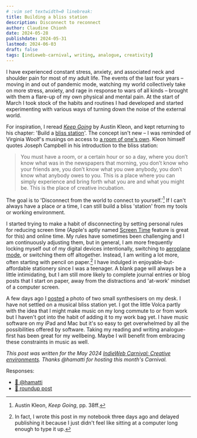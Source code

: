 ```yaml
---
# :vim set textwidth=0 linebreak:
title: Building a bliss station
description: Disconnect to reconnect
author: Claudine Chionh
date: 2024-05-28
publishdate: 2024-05-31
lastmod: 2024-06-03
draft: false
tags: [indieweb-carnival, writing, analogue, creativity]
---
```


I have experienced constant stress, anxiety, and associated neck and shoulder pain for most of my adult life. The events of the last four years – moving in and out of pandemic mode, watching my world collectively take on more stress, anxiety, and rage in response to wars of all kinds – brought with them a flare-up of my own physical and mental pain. At the start of March I took stock of the habits and routines I had developed and started experimenting with various ways of turning down the noise of the external world.

For inspiration, I reread [*Keep Going*](https://austinkleon.com/keepgoing/) by Austin Kleon, and kept returning to his chapter: 'Build a [bliss station](https://austinkleon.com/2016/07/21/the-bliss-station/)'. The concept isn't new – I was reminded of Virginia Woolf's musings on access to [a room of one's own](https://en.wikipedia.org/wiki/A_Room_of_One%27s_Own). Kleon himself quotes Joseph Campbell in his introduction to the bliss station:

> You must have a room, or a certain hour or so a day, where you don’t know what was in the newspapers that morning, you don’t know who your friends are, you don’t know what you owe anybody, you don’t know what anybody owes to you. This is a place where you can simply experience and bring forth what you are and what you might be. This is the place of creative incubation.

The goal is to 'Disconnect from the world to connect to yourself.'[^disconnect] If I can't always have a place *or* a time, I can still build a bliss 'station' from my tools or working environment.

[^disconnect]: Austin Kleon, _Keep Going_, pp. 38ff.

I started trying to make a habit of disconnecting by setting personal rules for reducing screen time (Apple's aptly named [Screen Time](https://support.apple.com/en-au/108806) feature is great for this) and online time. My rules have sometimes been challenging and I am continuously adjusting them, but in general, I am more frequently locking myself out of my digital devices intentionally, switching to [aeroplane mode](https://support.apple.com/en-au/108785), or switching them off altogether. Instead, I am writing a lot more, often starting with pencil on paper.[^delay] I have indulged in enjoyable-but-affordable stationery since I was a teenager. A blank page will always be a little intimidating, but I am still more likely to complete journal entries or blog posts that I start on paper, away from the distractions and 'at-work' mindset of a computer screen.

[^delay]: In fact, I wrote this post in my notebook three days ago and delayed publishing it because I just didn't feel like sitting at a computer long enough to type it up.

A few days ago I [posted](/posts/2024-05-25-a-week-off) a photo of two small synthesisers on my desk. I have not settled on a musical bliss station yet. I got the little Volca partly with the idea that I might make music on my long commute to or from work but I haven't got into the habit of adding it to my work bag yet. I have music software on my iPad and Mac but it's so easy to get overwhelmed by all the possibilities offered by software. Taking my reading and writing analogue-first has been great for my wellbeing. Maybe I will benefit from embracing these constraints in music as well.

*This post was written for the May 2024 [IndieWeb Carnival: Creative environments](https://hamatti.org/posts/indie-web-carnival-may-2024-creative-environments/). Thanks @hamatti for hosting this month's Carnival.*

Responses:

* [:mammoth: @hamatti](https://mastodon.world/@hamatti/112535866902453404)
* [:circus_tent: roundup post](https://hamatti.org/posts/indieweb-carnival-may-round-up-post-creative-environments/)

